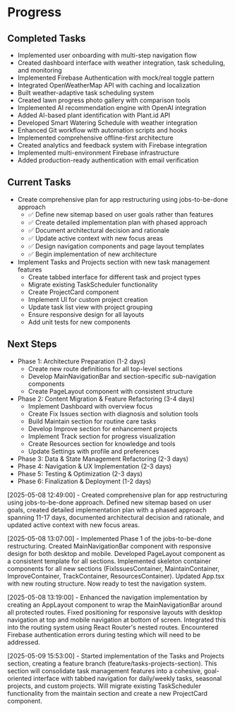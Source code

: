 # Progress

## Completed Tasks
- Implemented user onboarding with multi-step navigation flow
- Created dashboard interface with weather integration, task scheduling, and monitoring
- Implemented Firebase Authentication with mock/real toggle pattern
- Integrated OpenWeatherMap API with caching and localization
- Built weather-adaptive task scheduling system
- Created lawn progress photo gallery with comparison tools
- Implemented AI recommendation engine with OpenAI integration
- Added AI-based plant identification with Plant.id API
- Developed Smart Watering Schedule with weather integration
- Enhanced Git workflow with automation scripts and hooks
- Implemented comprehensive offline-first architecture
- Created analytics and feedback system with Firebase integration
- Implemented multi-environment Firebase infrastructure
- Added production-ready authentication with email verification

## Current Tasks
- Create comprehensive plan for app restructuring using jobs-to-be-done approach
  - ✅ Define new sitemap based on user goals rather than features
  - ✅ Create detailed implementation plan with phased approach
  - ✅ Document architectural decision and rationale
  - ✅ Update active context with new focus areas
  - ✅ Design navigation components and page layout templates
  - ✅ Begin implementation of new architecture
- Implement Tasks and Projects section with new task management features
  - Create tabbed interface for different task and project types
  - Migrate existing TaskScheduler functionality
  - Create ProjectCard component
  - Implement UI for custom project creation
  - Update task list view with project grouping
  - Ensure responsive design for all layouts
  - Add unit tests for new components

## Next Steps
- Phase 1: Architecture Preparation (1-2 days)
  - Create new route definitions for all top-level sections
  - Develop MainNavigationBar and section-specific sub-navigation components
  - Create PageLayout component with consistent structure
- Phase 2: Content Migration & Feature Refactoring (3-4 days)
  - Implement Dashboard with overview focus
  - Create Fix Issues section with diagnosis and solution tools
  - Build Maintain section for routine care tasks
  - Develop Improve section for enhancement projects
  - Implement Track section for progress visualization
  - Create Resources section for knowledge and tools
  - Update Settings with profile and preferences
- Phase 3: Data & State Management Refactoring (2-3 days)
- Phase 4: Navigation & UX Implementation (2-3 days)
- Phase 5: Testing & Optimization (2-3 days)
- Phase 6: Finalization & Deployment (1-2 days)

[2025-05-08 12:49:00] - Created comprehensive plan for app restructuring using jobs-to-be-done approach. Defined new sitemap based on user goals, created detailed implementation plan with a phased approach spanning 11-17 days, documented architectural decision and rationale, and updated active context with new focus areas.

[2025-05-08 13:07:00] - Implemented Phase 1 of the jobs-to-be-done restructuring. Created MainNavigationBar component with responsive design for both desktop and mobile. Developed PageLayout component as a consistent template for all sections. Implemented skeleton container components for all new sections (FixIssuesContainer, MaintainContainer, ImproveContainer, TrackContainer, ResourcesContainer). Updated App.tsx with new routing structure. Now ready to test the navigation system.

[2025-05-08 13:19:00] - Enhanced the navigation implementation by creating an AppLayout component to wrap the MainNavigationBar around all protected routes. Fixed positioning for responsive layouts with desktop navigation at top and mobile navigation at bottom of screen. Integrated this into the routing system using React Router's nested routes. Encountered Firebase authentication errors during testing which will need to be addressed.

[2025-05-09 15:53:00] - Started implementation of the Tasks and Projects section, creating a feature branch (feature/tasks-projects-section). This section will consolidate task management features into a cohesive, goal-oriented interface with tabbed navigation for daily/weekly tasks, seasonal projects, and custom projects. Will migrate existing TaskScheduler functionality from the maintain section and create a new ProjectCard component.